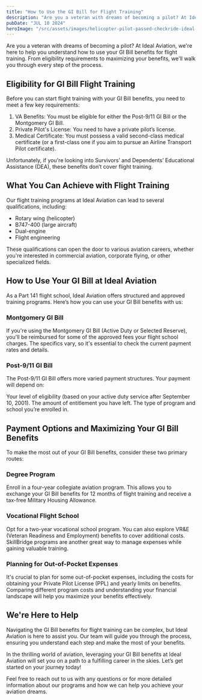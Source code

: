 ```yaml
---
title: "How to Use the GI Bill for Flight Training"
description: "Are you a veteran with dreams of becoming a pilot? At Ideal Aviation, we're here to help you understand how to use your GI Bill benefits for flight training. From eligibility requirements to maximizing your benefits, we'll walk you through every step of the process."
pubDate: "JUL 10 2024"
heroImage: "/src/assets/images/helicopter-pilot-passed-checkride-ideal-aviation-st-louis.webp"
---
```


Are you a veteran with dreams of becoming a pilot? At Ideal Aviation, we're here to help you understand how to use your GI Bill benefits for flight training. From eligibility requirements to maximizing your benefits, we'll walk you through every step of the process.

## Eligibility for GI Bill Flight Training

Before you can start flight training with your GI Bill benefits, you need to meet a few key requirements:

1. VA Benefits: You must be eligible for either the Post-9/11 GI Bill or the Montgomery GI Bill.
2. Private Pilot's License: You need to have a private pilot’s license.
3. Medical Certificate: You must possess a valid second-class medical certificate (or a first-class one if you aim to pursue an Airline Transport Pilot certificate).

Unfortunately, if you're looking into Survivors’ and Dependents’ Educational Assistance (DEA), these benefits don’t cover flight training.

## What You Can Achieve with Flight Training

Our flight training programs at Ideal Aviation can lead to several qualifications, including:

- Rotary wing (helicopter)
- B747-400 (large aircraft)
- Dual-engine
- Flight engineering

These qualifications can open the door to various aviation careers, whether you're interested in commercial aviation, corporate flying, or other specialized fields.

## How to Use Your GI Bill at Ideal Aviation

As a Part 141 flight school, Ideal Aviation offers structured and approved training programs. Here’s how you can use your GI Bill benefits with us:

### Montgomery GI Bill

If you're using the Montgomery GI Bill (Active Duty or Selected Reserve), you'll be reimbursed for some of the approved fees your flight school charges. The specifics vary, so it's essential to check the current payment rates and details.

### Post-9/11 GI Bill

The Post-9/11 GI Bill offers more varied payment structures. Your payment will depend on:

Your level of eligibility (based on your active duty service after September 10, 2001).
The amount of entitlement you have left.
The type of program and school you’re enrolled in.

## Payment Options and Maximizing Your GI Bill Benefits

To make the most out of your GI Bill benefits, consider these two primary routes:

### Degree Program

Enroll in a four-year collegiate aviation program. This allows you to exchange your GI Bill benefits for 12 months of flight training and receive a tax-free Military Housing Allowance.

### Vocational Flight School

Opt for a two-year vocational school program. You can also explore VR&E (Veteran Readiness and Employment) benefits to cover additional costs. SkillBridge programs are another great way to manage expenses while gaining valuable training.

### Planning for Out-of-Pocket Expenses

It's crucial to plan for some out-of-pocket expenses, including the costs for obtaining your Private Pilot License (PPL) and yearly limits on benefits. Comparing different program costs and understanding your financial landscape will help you maximize your benefits effectively.

## We're Here to Help

Navigating the GI Bill benefits for flight training can be complex, but Ideal Aviation is here to assist you. Our team will guide you through the process, ensuring you understand each step and make the most of your benefits.

In the thrilling world of aviation, leveraging your GI Bill benefits at Ideal Aviation will set you on a path to a fulfilling career in the skies. Let’s get started on your journey today!

Feel free to reach out to us with any questions or for more detailed information about our programs and how we can help you achieve your aviation dreams.

